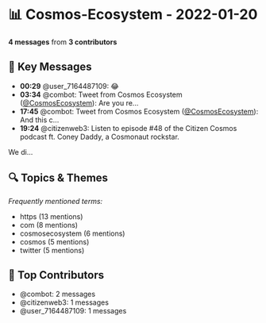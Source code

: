 # 📊 Cosmos-Ecosystem - 2022-01-20
**4 messages** from **3 contributors**

## 💬 Key Messages
- **00:29** @user_7164487109: 😂
- **03:34** @combot: Tweet from Cosmos Ecosystem ([@CosmosEcosystem](https://twitter.com/CosmosEcosystem)):
Are you re...
- **17:45** @combot: Tweet from Cosmos Ecosystem ([@CosmosEcosystem](https://twitter.com/CosmosEcosystem)):
And this c...
- **19:24** @citizenweb3: Listen to episode #48 of the Citizen Cosmos podcast ft. Coney Daddy, a Cosmonaut rockstar.

We di...

## 🔍 Topics & Themes
*Frequently mentioned terms:*
- https (13 mentions)
- com (8 mentions)
- cosmosecosystem (6 mentions)
- cosmos (5 mentions)
- twitter (5 mentions)

## 👥 Top Contributors
- @combot: 2 messages
- @citizenweb3: 1 messages
- @user_7164487109: 1 messages